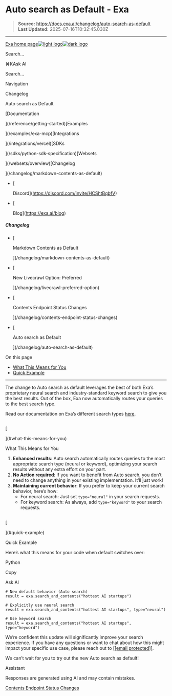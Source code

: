 # Auto search as Default - Exa

> **Source:** https://docs.exa.ai/changelog/auto-search-as-default  
> **Last Updated:** 2025-07-16T10:32:45.030Z

---

[Exa home page![light logo](https://mintlify.s3.us-west-1.amazonaws.com/exa-52/logo/light.png)![dark logo](https://mintlify.s3.us-west-1.amazonaws.com/exa-52/logo/dark.png)](/)

Search...

⌘KAsk AI

Search...

Navigation

Changelog

Auto search as Default

[Documentation

](/reference/getting-started)[Examples

](/examples/exa-mcp)[Integrations

](/integrations/vercel)[SDKs

](/sdks/python-sdk-specification)[Websets

](/websets/overview)[Changelog

](/changelog/markdown-contents-as-default)

*   [
    
    Discord](https://discord.com/invite/HCShtBqbfV)
*   [
    
    Blog](https://exa.ai/blog)

##### Changelog

*   [
    
    Markdown Contents as Default
    
    
    
    ](/changelog/markdown-contents-as-default)
*   [
    
    New Livecrawl Option: Preferred
    
    
    
    ](/changelog/livecrawl-preferred-option)
*   [
    
    Contents Endpoint Status Changes
    
    
    
    ](/changelog/contents-endpoint-status-changes)
*   [
    
    Auto search as Default
    
    
    
    ](/changelog/auto-search-as-default)

On this page

*   [What This Means for You](#what-this-means-for-you)
*   [Quick Example](#quick-example)

* * *

The change to Auto search as default leverages the best of both Exa’s proprietary neural search and industry-standard keyword search to give you the best results. Out of the box, Exa now automatically routes your queries to the best search type.

Read our documentation on Exa’s different search types [here](/reference/exas-capabilities-explained).

## 

[​

](#what-this-means-for-you)

What This Means for You

1.  **Enhanced results**: Auto search automatically routes queries to the most appropriate search type (neural or keyword), optimizing your search results without any extra effort on your part.
2.  **No Action required**: If you want to benefit from Auto search, you don’t need to change anything in your existing implementation. It’ll just work!
3.  **Maintaining current behavior**: If you prefer to keep your current search behavior, here’s how:
    *   For neural search: Just set `type="neural"` in your search requests.
    *   For keyword search: As always, add `type="keyword"` to your search requests.

## 

[​

](#quick-example)

Quick Example

Here’s what this means for your code when default switches over:

Python

Copy

Ask AI

```
# New default behavior (Auto search)
result = exa.search_and_contents("hottest AI startups")

# Explicitly use neural search
result = exa.search_and_contents("hottest AI startups", type="neural")

# Use keyword search
result = exa.search_and_contents("hottest AI startups", type="keyword")
```

We’re confident this update will significantly improve your search experience. If you have any questions or want to chat about how this might impact your specific use case, please reach out to [\[\[email protected\]\]](/cdn-cgi/l/email-protection#90f8f5fcfcffd0f5e8f1bef1f9).

We can’t wait for you to try out the new Auto search as default!

Assistant

Responses are generated using AI and may contain mistakes.

[Contents Endpoint Status Changes](/changelog/contents-endpoint-status-changes)